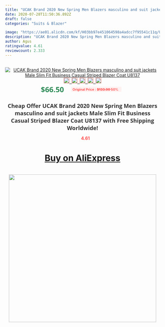 ```yaml
---
title: "UCAK Brand 2020 New Spring Men Blazers masculino and suit jackets Male Slim Fit Business Casual Striped Blazer Coat U8137"
date: 2020-07-28T11:50:36.892Z
draft: false
categories: "Suits & Blazer"

image: "https://ae01.alicdn.com/kf/H03bb97e451064598a4adcc7f95541c11q/UCAK-Brand-2020-New-Spring-Men-Blazers-masculino-and-suit-jackets-Male-Slim-Fit-Business-Casual.jpg"
description: "UCAK Brand 2020 New Spring Men Blazers masculino and suit jackets Male Slim Fit Business Casual Striped Blazer Coat U8137"
author: Agus
ratingvalue: 4.61
reviewcount: 2.333
---
```

<br>
<div style="text-align: center;">
<a href="https://s.click.aliexpress.com/e/_AkmQ2h" target="_blank" rel="nofollow noopener noreferrer"><img alt="UCAK Brand 2020 New Spring Men Blazers masculino and suit jackets Male Slim Fit Business Casual Striped Blazer Coat U8137" class="magnifier-image" src="https://ae01.alicdn.com/kf/H03bb97e451064598a4adcc7f95541c11q/UCAK-Brand-2020-New-Spring-Men-Blazers-masculino-and-suit-jackets-Male-Slim-Fit-Business-Casual.jpg_640x640.jpg">
<br>
<img style="border:1px solid salmon" src="https://ae01.alicdn.com/kf/H03bb97e451064598a4adcc7f95541c11q/UCAK-Brand-2020-New-Spring-Men-Blazers-masculino-and-suit-jackets-Male-Slim-Fit-Business-Casual.jpg_120x120.jpg">&nbsp;&nbsp;<img style="border:1px solid salmon" src="https://ae01.alicdn.com/kf/H2bdf8b7ce98a45c5b76863a96b78d593C/UCAK-Brand-2020-New-Spring-Men-Blazers-masculino-and-suit-jackets-Male-Slim-Fit-Business-Casual.jpg_120x120.jpg">&nbsp;&nbsp;<img style="border:1px solid salmon" src="https://ae01.alicdn.com/kf/H20ce07a75dc74563b09337370fbdd761o/UCAK-Brand-2020-New-Spring-Men-Blazers-masculino-and-suit-jackets-Male-Slim-Fit-Business-Casual.jpg_120x120.jpg">&nbsp;&nbsp;<img style="border:1px solid salmon" src="https://ae01.alicdn.com/kf/H5a3d399af51d441ea2f0760cc0f009ebt/UCAK-Brand-2020-New-Spring-Men-Blazers-masculino-and-suit-jackets-Male-Slim-Fit-Business-Casual.jpg_120x120.jpg">&nbsp;&nbsp;<img style="border:1px solid salmon" src="https://ae01.alicdn.com/kf/Hbeec89973dd34f2d986e2df2cf7864c0g/UCAK-Brand-2020-New-Spring-Men-Blazers-masculino-and-suit-jackets-Male-Slim-Fit-Business-Casual.jpg_120x120.jpg"></a></div><br0>
<div style="text-align: center;"><span style="background-color: white; border: 0px; box-sizing: border-box; color: seagreen; display: inline-block; font-family: &quot;open sans&quot; , &quot;arial&quot; , &quot;helvetica&quot; , sans-serif , &quot;heiti&quot;; font-size: 24px; font-stretch: inherit; font-weight: 700; line-height: inherit; margin: 0px 10px 0px 0px; padding: 0px; vertical-align: middle;">$66.50 </span>
<span style="background: rgb(255 , 241 , 241); border-radius: 3px; border: 0px; box-sizing: border-box; color: #ff4747; display: inline-block; font-family: inherit; font-size: 12px; font-stretch: inherit; font-style: inherit; font-variant: inherit; font-weight: 600; line-height: inherit; margin: 0px; padding: 2px 5px; transform: scale(0.9); vertical-align: middle;">Original Price : <b style="text-decoration: line-through;">$133.00 </b> 50%&nbsp;&nbsp;</span></div>
<h1 style="color: #333333; display: inline-block; font-family: &quot;open sans&quot; , &quot;arial&quot; , &quot;helvetica&quot; , sans-serif , &quot;heiti&quot;; font-size: 18px; font-stretch: inherit; font-weight: 700; text-align: center;">Cheap Offer UCAK Brand 2020 New Spring Men Blazers masculino and suit jackets Male Slim Fit Business Casual Striped Blazer Coat U8137 with Free Shipping Worldwide!</h1>
<div style="color: #ff4747; text-align: center;">
<img src="https://4.bp.blogspot.com/-M0ZcTcb-5uY/XleCXlxnR4I/AAAAAAAAAEc/OrjgMkXV1oMQFaCRZj5HQwOCBcu3w1FegCPcBGAYYCw/s1600/star.png" style="height: 15px;">&nbsp;<b>4.61</b></div>
<div class="button_cont" align="center"><a class="buynow_a" href="https://s.click.aliexpress.com/e/_AkmQ2h" target="_blank" rel="nofollow noopener noreferrer"><H1>Buy on AliExpress</H1></a></div><br>
<div class="separator" style="clear: both; text-align: center;">
<img src="https://lh3.googleusercontent.com/-pTy5HemUv9M/XlePHvY0dAI/AAAAAAAAAE4/0nX5iRUoIWY8eMW9Dpxeirr157OZliDIgCLcBGAsYHQ/s1600/badge.gif" width="480">
</div>
